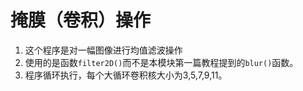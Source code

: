 # 掩膜（卷积）操作
1. 这个程序是对一幅图像进行均值滤波操作
2. 使用的是函数`filter2D()`而不是本模块第一篇教程提到的`blur()`函数。
3. 程序循环执行，每个大循环卷积核大小为3,5,7,9,11。
